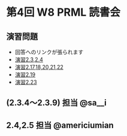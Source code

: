 第4回 W8 PRML 読書会
====

演習問題
----

- 回答へのリンクが張られます
- [演習2.3,2.4](https://github.com/daimatz/w8prml/blob/master/files/exercise_solutions/PRML-2.3,2.4.pdf?raw=true)
- [演習2.17,18,20,21,22](https://github.com/daimatz/w8prml/blob/master/files/exercise_solutions/prml2.17-22.pdf?raw=true)
- [演習2.19](https://github.com/daimatz/w8prml/blob/master/files/exercise_solutions/ex2.19.pdf?raw=true)
- [演習2.23](https://github.com/daimatz/w8prml/blob/master/files/exercise_solutions/ex2.23.pdf?raw=true)

(2.3.4～2.3.9) 担当 @sa__i
----

2.4,2.5 担当 @americiumian
----
